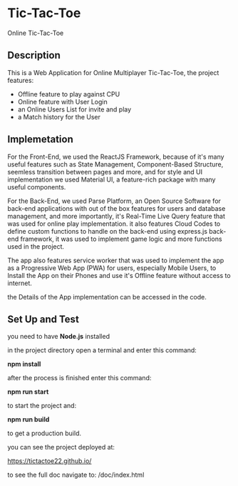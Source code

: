 # Tic-Tac-Toe

Online Tic-Tac-Toe

## Description

This is a Web Application for Online Multiplayer Tic-Tac-Toe, the project features:

- Offline feature to play against CPU
- Online feature with User Login
- an Online Users List for invite and play
- a Match history for the User

## Implemetation

For the Front-End, we used the ReactJS Framework, because of it's many useful features such as State Management, Component-Based Structure, seemless transition between pages and more, and for style and UI implementation we used Material UI, a feature-rich package with many useful components.

For the Back-End, we used Parse Platform, an Open Source Software for back-end applications with out of the box features for users and database management, and more importantly, it's Real-Time Live Query feature that was used for online play implementation. it also features Cloud Codes to define custom functions to handle on the back-end using express.js back-end framework, it was used to implement game logic and more functions used in the project.

The app also features service worker that was used to implement the app as a Progressive Web App (PWA) for users, especially Mobile Users, to Install the App on their Phones and use it's Offline feature without access to internet.

the Details of the App implementation can be accessed in the code.

## Set Up and Test

you need to have **Node.js** installed

in the project directory open a terminal and enter this command:

**npm install**

after the process is finished enter this command:

**npm run start**

to start the project and:

**npm run build**

to get a production build.

you can see the project deployed at:

https://tictactoe22.github.io/

to see the full doc navigate to: /doc/index.html
